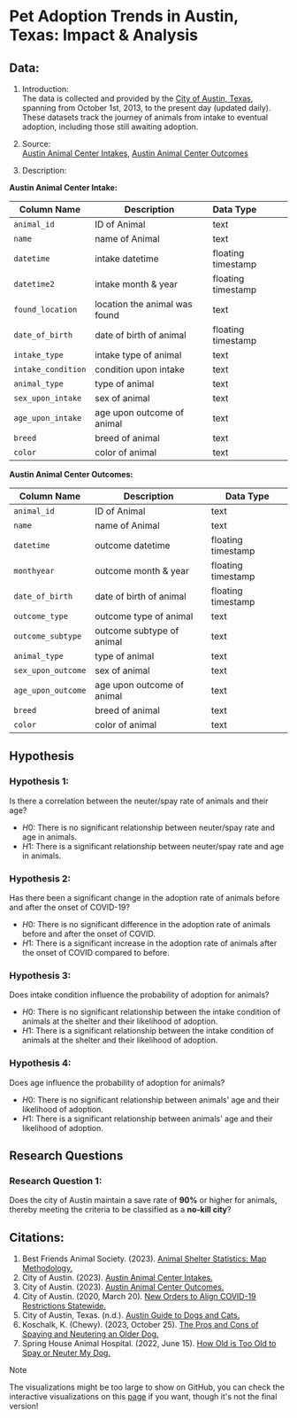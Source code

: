 # Pet Adoption Trends in Austin, Texas: Impact & Analysis

## Data:
1. Introduction:\
The data is collected and provided by the [City of Austin, Texas](https://data.austintexas.gov/), spanning from October 1st, 2013, to the present day (updated daily). These datasets track the journey of animals from intake to eventual adoption, including those still awaiting adoption.

2. Source:\
[Austin Animal Center Intakes](https://data.austintexas.gov/Health-and-Community-Services/Austin-Animal-Center-Intakes/wter-evkm), [Austin Animal Center Outcomes](https://data.austintexas.gov/Health-and-Community-Services/Austin-Animal-Center-Outcomes/9t4d-g238)

3. Description:

**Austin Animal Center Intake:**

| Column Name        | Description                   | Data Type            |
|--------------------|-------------------------------|:---------------------|
| `animal_id`        | ID of Animal                  | text                 |
| `name`             | name of Animal                | text                 |
| `datetime`         | intake datetime               | floating timestamp   |
| `datetime2`        | intake month & year           | floating timestamp   |
| `found_location`   | location the animal was found | text                 |
| `date_of_birth`    | date of birth of animal       | floating timestamp   |
| `intake_type`      | intake type of animal         | text                 |
| `intake_condition` | condition upon intake         | text                 |
| `animal_type`      | type of animal                | text                 |
| `sex_upon_intake`  | sex of animal                 | text                 |
| `age_upon_intake`  | age upon outcome of animal    | text                 |
| `breed`            | breed of animal               | text                 |
| `color`            | color of animal               | text                 |


**Austin Animal Center Outcomes:**

| Column Name        | Description                      | Data Type            |
|--------------------|----------------------------------|----------------------|
| `animal_id`        | ID of Animal                     | text                 |
| `name`             | name of Animal                   | text                 |
| `datetime`         | outcome datetime                 | floating timestamp   |
| `monthyear`        | outcome month & year             | floating timestamp   |
| `date_of_birth`    | date of birth of animal          | floating timestamp   |
| `outcome_type`     | outcome type of animal           | text                 |
| `outcome_subtype`  | outcome subtype of animal        | text                 |
| `animal_type`      | type of animal                   | text                 |
| `sex_upon_outcome` | sex of animal                    | text                 |
| `age_upon_outcome` | age upon outcome of animal       | text                 |
| `breed`            | breed of animal                  | text                 |
| `color`            | color of animal                  | text                 |

## **Hypothesis**
### Hypothesis 1:
Is there a correlation between the neuter/spay rate of animals and their age?
 - $H0$: There is no significant relationship between neuter/spay rate and age in animals.
 - $H1$: There is a significant relationship between neuter/spay rate and age in animals.

### Hypothesis 2:
Has there been a significant change in the adoption rate of animals before and after the onset of COVID-19?

 - $H0$: There is no significant difference in the adoption rate of animals before and after the onset of COVID.
 - $H1$: There is a significant increase in the adoption rate of animals after the onset of COVID compared to before.

### Hypothesis 3:
Does intake condition influence the probability of adoption for animals?

 - $H0$: There is no significant relationship between the intake condition of animals at the shelter and their likelihood of adoption.
 - $H1$: There is a significant relationship between the intake condition of animals at the shelter and their likelihood of adoption.

### Hypothesis 4:
Does age influence the probability of adoption for animals?

 - $H0$: There is no significant relationship between animals' age and their likelihood of adoption.
 - $H1$: There is a significant relationship between animals' age and their likelihood of adoption.

## **Research Questions**
### Research Question 1:
Does the city of Austin maintain a save rate of **90%** or higher for animals, thereby meeting the criteria to be classified as a **no-kill city**?

## Citations:
1. Best Friends Animal Society. (2023). [Animal Shelter Statistics: Map Methodology.](https://bestfriends.org/no-kill-2025/animal-shelter-statistics/map-methodology)
2. City of Austin. (2023). [Austin Animal Center Intakes.](https://data.austintexas.gov/Health-and-Community-Services/Austin-Animal-Center-Intakes/wter-evkm)
3. City of Austin. (2023). [Austin Animal Center Outcomes.](https://data.austintexas.gov/Health-and-Community-Services/Austin-Animal-Center-Outcomes/9t4d-g238)
4. City of Austin. (2020, March 20). [New Orders to Align COVID-19 Restrictions Statewide.](https://web.archive.org/web/20201229180748/https://www.austintexas.gov/news/new-orders-align-covid-19-restrictions-statewide)
5. City of Austin, Texas. (n.d.). [Austin Guide to Dogs and Cats.](https://www.austintexas.gov/sites/default/files/files/AAC/Austin%20Guide%20to%20Dogs%20and%20Cats.pdf)
6. Koschalk, K. (Chewy). (2023, October 25). [The Pros and Cons of Spaying and Neutering an Older Dog.](https://be.chewy.com/all-about-spay-and-neuter-in-senior-dogs/)
7. Spring House Animal Hospital. (2022, June 15). [How Old is Too Old to Spay or Neuter My Dog.](https://www.springhouseanimalhospital.com/site/blog/2022/06/15/how-old-is-too-old-to-spay-or-neuter-my-dog)

> [!NOTE]  
> The visualizations might be too large to show on GitHub, you can check the interactive visualizations on this [page](https://rebekah-chuang.quarto.pub/portfolio/posts/Pet_Adoption_Analysis_in_Austin/) if you want, though it's not the final version!